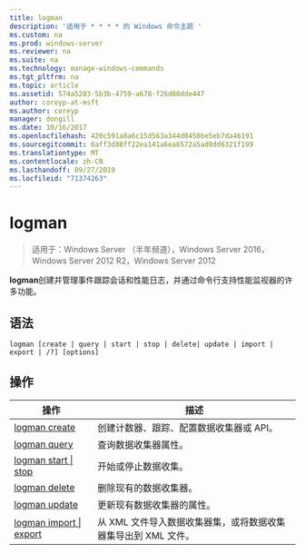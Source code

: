 ```yaml
---
title: logman
description: '适用于 * * * * 的 Windows 命令主题 '
ms.custom: na
ms.prod: windows-server
ms.reviewer: na
ms.suite: na
ms.technology: manage-windows-commands
ms.tgt_pltfrm: na
ms.topic: article
ms.assetid: 574a5203-5b3b-4759-a678-f26d00dde447
author: coreyp-at-msft
ms.author: coreyp
manager: dongill
ms.date: 10/16/2017
ms.openlocfilehash: 420c591a8a6c15d563a344d0450be5eb7da46191
ms.sourcegitcommit: 6aff3d88ff22ea141a6ea6572a5ad8dd6321f199
ms.translationtype: MT
ms.contentlocale: zh-CN
ms.lasthandoff: 09/27/2019
ms.locfileid: "71374263"
---
```

# <a name="logman"></a>logman

>适用于：Windows Server （半年频道），Windows Server 2016，Windows Server 2012 R2，Windows Server 2012

**logman**创建并管理事件跟踪会话和性能日志，并通过命令行支持性能监视器的许多功能。
## <a name="syntax"></a>语法
```
logman [create | query | start | stop | delete| update | import | export | /?] [options]
```
## <a name="actions"></a>操作
|操作|描述|
|-----|--------|
|[logman create](logman-create.md)|创建计数器、跟踪、配置数据收集器或 API。|
|[logman query](logman-query.md)|查询数据收集器属性。|
|[logman start &#124; stop](logman-start-stop.md)|开始或停止数据收集。|
|[logman delete](logman-delete.md)|删除现有的数据收集器。|
|[logman update](logman-update.md)|更新现有数据收集器的属性。|
|[logman import &#124; export](logman-import-export.md)|从 XML 文件导入数据收集器集，或将数据收集器集导出到 XML 文件。|
